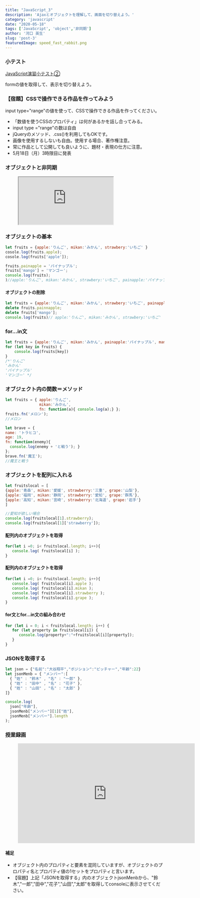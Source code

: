 ```yaml
---
title: "JavaScript_3"
description: 'Ajaxとオブジェクトを理解して、画面を切り替えよう。'
category: 'javascript'
date: "2020-05-18"
tags: ['JavaScript', 'object','非同期']
author: '河口 英生'
slug: 'post-3'
featuredImage: speed_fast_rabbit.png
---
```

<div class="post-section">
<h3 class="title is-5" >小テスト</h3>

[JavaScript演習小テスト②](https://forms.gle/dKDeAtnhvXeH4B3c6)

formの値を取得して、表示を切り替えよう。
</div>

<div class="post-section">
<h3 class="title is-5" >【宿題】CSSで操作できる作品を作ってみよう</h3>

input type="range"の値を使って、CSSで操作できる作品を作ってください。

+ 「数値を使うCSSのプロパティ」は何があるかを話し合ってみる。
+ input type ="range"の数は自由
+ jQueryのメソッド、.css()を利用してもOKです。
+ 画像を使用するしないも自由。使用する場合、著作権注意。
+ 常に作品として公開しても良いように、題材・表現の仕方に注意。
+ 5月18日（月）3時限目に発表
</div>

<div class="post-section">
<h3 class="title is-5" >オブジェクトと非同期</h3>
<figure class="is-fullwidth slide">
  <iframe src="https://drive.google.com/file/d/1uylBUAA5YcW4a_7lyV5YZkXLtjVLTSQp/preview"></iframe>
</figure>
</div>
<div class="post-section">
<h3 class="title is-5" >オブジェクトの基本</h3>

```javascript
let fruits = {apple:'りんご', mikan:'みかん', strawbery:'いちご' }
cosole.log(fruits.apple); 
cosole.log(fruits['apple']); 

fruits.painapple = 'パイナップル';
fruits['mango'] = 'マンゴー';
console.log(fruits);
)//apple:'りんご', mikan:'みかん', strawbery:'いちご', painapple:'パイナップル', mango:'マンゴー'   
```

<h4 class="title is-6" >オブジェクトの削除</h4>

```javascript
let fruits = {apple:'りんご', mikan:'みかん', strawbery:'いちご', painapple:'パイナップル', mango:'マンゴー'}
delete fruits.painnapple;
delete fruits['mango'];
console.log(fruits)// apple:'りんご', mikan:'みかん', strawbery:'いちご'
```
</div>
<div class="post-section">
<h3 class="title is-5" >for...in文</h3>

```javascript
let fruits = {apple:'りんご', mikan:'みかん', painapple:'パイナップル', mango:'マンゴー'}
for (let key in fruits) {
    console.log(fruits[key])
}
/*'りんご'
'みかん'
'パイナップル'
'マンゴー' */
```

</div>

<div class="post-section">
<h3 class="title is-5" >オブジェクト内の関数＝メソッド</h3>

```javascript
let fruits = { apple:'りんご',
               mikan:'みかん',
               fn: function(a){ console.log(a);} };
fruits.fn('メロン'); 
//メロン
```
```javascript
let brave = {
name: 'トラヒコ',
age: 19,
fn: function(enemy){
  console.log(enemy + 'と戦う'); }
};
brave.fn('魔王'); 
//魔王と戦う
```
</div>

<div class="post-section">
<h3 class="title is-5" >オブジェクトを配列に入れる</h3>

```javascript
let fruitslocal = [
{apple:'青森', mikan:'愛媛', strawberry:'三重', grape:'山梨'},
{apple:'福岡', mikan:'静岡', strawberry:'愛知', grape:'群馬'},
{apple:'高知', mikan:'宮崎', strawberry:'北海道', grape:'岩手'}
]

//愛知が欲しい場合
console.log(fruitslocal[1].strawberry);
console.log(fruitslocal[1]['strawberry']);
```
<h4 class="title is-6" >配列内のオブジェクトを取得</h4>

```javascript
for(let i =0; i< fruitslocal.length; i++){
   console.log( fruitslocal[i] );
}
```
<h4 class="title is-6" >配列内のオブジェクトを取得</h4>

```javascript
for(let i =0; i< fruitslocal.length; i++){
   console.log( fruitslocal[i].apple );
   console.log( fruitslocal[i].mikan );
   console.log( fruitslocal[i].strawberry );
   console.log( fruitslocal[i].grape );
}
```
<h4 class="title is-6" >for文とfor...in文の組み合わせ</h4>

```javascript
for (let i = 0; i < fruitslocal.length; i++) {
   for (let property in fruitslocal[i]) {
      console.log(property+":"+fruitslocal[i][property]);
   }
}
```

</div>

<div class="post-section">
<h3 class="title is-5" >JSONを取得する</h3>

```javascript
let json = {"名前":"大谷翔平","ポジション":"ピッチャー","年齢":22}
let jsonMenb = { "メンバー":[
  { "姓" : "鈴木" , "名" : "一郎" },
  { "姓" : "田中" , "名" : "花子" },
  { "姓" : "山田" , "名" : "太郎" }
]}

console.log(
  json["年齢"],
  jsonMenb["メンバー"][1]["姓"],
  jsonMenb["メンバー"].length
);
```
</div>

<div class="post-section">
<h3 class="title is-5" >授業録画</h3>

<figure class="is-fullwidth movie">
<iframe width="560" height="315" src="https://www.youtube.com/embed/nXdf2HElTMc" frameborder="0" allow="accelerometer; autoplay; encrypted-media; gyroscope; picture-in-picture" allowfullscreen></iframe>
</figure>

<h4 class="title is-6">補足</h4>

+ オブジェクト内のプロパティと要素を混同していますが、オブジェクトのプロパティ名とプロパティ値の1セットをプロパティと言います。
+ 【宿題】上記「JSONを取得する」内のオブジェクトjsonMenbから、"鈴木","一郎","田中","花子","山田","太郎"を取得してconsoleに表示させてください。
 </div>